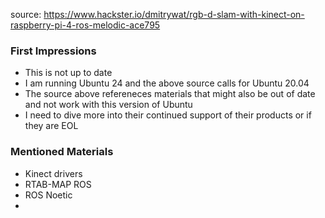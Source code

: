 source: https://www.hackster.io/dmitrywat/rgb-d-slam-with-kinect-on-raspberry-pi-4-ros-melodic-ace795

### First Impressions

* This is not up to date
* I am running Ubuntu 24 and the above source calls for Ubuntu 20.04
* The source above refereneces materials that might also be out of date and not work with this version of Ubuntu
* I need to dive more into their continued support of their products or if they are EOL

### Mentioned Materials

* Kinect drivers
* RTAB-MAP ROS
* ROS Noetic
* 
